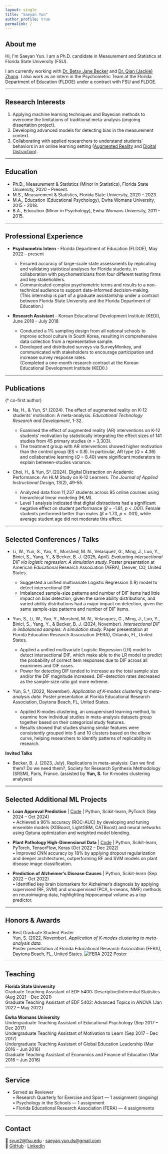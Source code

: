 ```yaml
---
layout: single
title: "Saeyan Yun"
author_profile: true
permalink: /
---
```


## About me

Hi, I'm Saeyan Yun. I am a Ph.D. candidate in Measurement and Statistics at Florida State University (FSU). 

I am currently working with [Dr. Betsy Jane Becker](https://scholar.google.com/citations?user=brgMxQwAAAAJ&hl=en&oi=ao) and [Dr. Qian (Jackie) Zhang](https://scholar.google.com/citations?user=3Op7FwQAAAAJ&hl=en). I also work as an intern in the Psychometric Team at the Florida Department of Education (FLDOE) under a contract with FSU and FLDOE.  

---

## Research Interests
1. Applying machine learning techniques and Bayesian methods to overcome the limitations of traditional meta-analysis (ongoing dissertation project). 
2. Developing advanced models for detecting bias in the measurement context. 
3. Collaborating with applied researchers to understand students' behaviors in an online learning setting ([Augmented Reality](https://link.springer.com/article/10.1007/s11423-024-10385-7) and [Digital Distraction](https://scholarworks.bgsu.edu/engineering_pub/2/)). 

---

## Education
- Ph.D., Measurement & Statistics (Minor in Statistics), Florida State University, 2020 - Present.   
- M.S., Measurement & Statistics, Florida State University, 2020 - 2023.
- M.A., Education (Educational Psychology), Ewha Womans University, 2015 - 2018.
- B.A., Education (Minor in Psychology), Ewha Womans University, 2011 - 2015. 

---

## Professional Experience
- **Psychometric Intern** - Florida Department of Education (FLDOE), May 2022 – present
  - Ensured accuracy of large-scale state assessments by replicating and validating statistical analyses for Florida students, in collaboration with psychometricians from four different testing firms and key stakeholders.  
  - Communicated complex psychometric terms and results to a non-technical audience to support data-informed decision-making.   <br>
(This internship is part of a graduate assistantship under a contract between Florida State University and the Florida Department of Education.)

- **Research Assistant** - Korean Educational Development Institute (KEDI), June 2018 – July 2018
  - Conducted a 1% sampling design from all national schools to improve school culture in South Korea, resulting in comprehensive data collection from a representative sample.  
  - Developed and distributed surveys via SurveyMonkey, and communicated with stakeholders to encourage participation and increase survey response rates.   <br>
(Completed a one-month research contract at the Korean Educational Development Institute (KEDI).)

  
---

## Publications
(† co-first author)
- Na, H., & Yun, S†.(2024). The effect of augmented reality on K-12 students’ motivation: A meta-analysis. _Educational Technology Research and Development_, 1-32.  <br>
  - Examined the effect of augmented reality (AR) interventions on K-12 students’ motivation by statistically integrating the effect sizes of 141 studies from 45 primary studies (_n_ = 3,303).  <br>
  - The treatment group with AR interventions showed higher motivation than the control group (ES = 0.8). In particular, AR type (_Q_ = 4.36) and collaborative learning (_Q_ = 8.40) were significant moderators to explain between-studies variance.   <br>
  
- Choi, H., & Yun, S†.(2024). Digital Distraction on Academic Performance: An HLM Study on K-12 Learners. _The Journal of Applied Instructional Design_, 13(2), 49-55.
  - Analyzed data from 11,237 students across 95 online courses using hierarchical linear modeling (HLM).  <br>
  - Level 1 analysis indicated that digital distractions had a significant negative effect on student performance (_β_ = -1.81, _p_ < .001). Female students performed better than males (_β_ = 1.73, _p_ < .001), while average student age did not moderate this effect. 

---

## Selected Conferences / Talks  
- Li, W., Yun, S., Yao, Y., Morshed, M. N., Velasquez, G., Ming, J., Luo, Y., Binici, S., Yang, Y., & Becker, B. J. (2025, April). _Evaluating intersectional DIF via logistic regression: A simulation study._ Poster presentation at American Educational Research Association (AERA), Denver, CO, United States.  <br>
  - Suggested a unified multivariate Logistic Regression (LR) model to detect intersectional DIF.  <br> 
  - Imbalanced sample-size patterns and number of DIF items had little impact on bias detection, given the same ability distributions, and varied ability distributions had a major impact on detection, given the same sample-size patterns and number of DIF items.  <br>

- Yun, S., Li, W., Yao, Y., Morshed, M. N., Velasquez, G., Ming, J., Luo, Y., Binici, S., Yang, Y., & Becker, B. J. (2024, November). _Intersectional DIF in imbalanced samples: A simulation study._ Paper presentation at Florida Education Research Association (FERA), Orlando, FL, United States.  <br>
  - Applied a unified multivariate Logistic Regression (LR) model to detect intersectional DIF, which make able to the LR model to predict the probability of correct item responses due to DIF across all examinees and DIF cases.  <br>
  - Power for detecting DIF tended to increase as the total sample size and/or the DIF magnitude increased. DIF-detection rates decreased as the sample-size ratio got more extreme.

- Yun, S.†, (2022, November). _Application of K-modes clustering to meta-analysis data._ Poster presentation at Florida Educational Research Association, Daytona Beach, FL, United States.  <br>
  - Applied K-modes clustering, an unsupervised learning method, to examine how individual studies in meta-analysis datasets group together based on their categorical study features.  <br>
  - Results showed that studies sharing similar features were consistently grouped into 5 and 10 clusters based on the elbow curve, helping researchers to identify patterns of replicability in research.  

**Invited Talks**  
- Becker, B. J. (2023, July). Replications in meta-analysis: Can we find them? Do we need them?, Society for Research Synthesis Methodology (SRSM), Paris, France. (assisted by **Yun, S.** for K-modes clustering analyses)

---

## Selected Additional ML Projects

- **Loan Approval Prediction** | [Code](https://github.com/saeyanyun/loan.approval.pred.saeyan) | Python, Scikit-learn, PyTorch (Sep 2024 – Oct 2024)  
  •	Achieved a 96% accuracy (ROC-AUC) by developing and tuning ensemble models (XGBoost, LightGBM, CATBoost) and neural networks using Optuna optimization and weighted model blending.  

- **Plant Pathology High-Dimensional Data** | [Code](https://github.com/saeyanyun/plant.pathology.saeyan) | Python, Scikit-learn, PyTorch, TensorFlow, Keras (Oct 2022 – Dec 2022)  
  •	Improved CNN accuracy by 18% by applying dropout regularization and deeper architectures, outperforming RF and SVM models on plant disease image classification.  

- **Prediction of Alzheimer’s Disease Causes** | Python, Scikit-learn (Sep 2022 – Oct 2022)  
  •	Identified key brain biomarkers for Alzheimer’s diagnosis by applying supervised (RF, SVM) and unsupervised (PCA, k-means, NMF) methods on neuroimaging data, highlighting hippocampal volume as a top predictor.  

---

## Honors & Awards

- Best Graduate Student Poster  
  Yun, S. (2022, November). *Application of K-modes clustering to meta-analysis data.*  
  Poster presentation at Florida Educational Research Association (FERA), Daytona Beach, FL, United States.
![FERA 2022 Poster](/images/FERA2022_poster.png)
---

## Teaching

**Florida State University**  
Graduate Teaching Assistant of EDF 5400: Descriptive/Inferential Statistics (Aug 2021 – Dec 2021)  
Graduate Teaching Assistant of EDF 5402: Advanced Topics in ANOVA (Jan 2022 – May 2022)  

**Ewha Womans University**  
Undergraduate Teaching Assistant of Educational Psychology (Sep 2017 – Dec 2017)  
Undergraduate Teaching Assistant of Motivation to Learn (Sep 2017 – Dec 2017)  
Undergraduate Teaching Assistant of Global Education Leadership (Mar 2016 – Jun 2016)  
Graduate Teaching Assistant of Economics and Finance of Education (Mar 2016 – Jun 2016)  

---

## Service

- Served as Reviewer  
  • Research Quarterly for Exercise and Sport — 1 assignment (ongoing)  
  • Psychology in the Schools — 1 assignment  
  • Florida Educational Research Association (FERA) — 4 assignments  

---

## Contact

📧 syun2@fsu.edu · saeyan.yun.ds@gmail.com  
🔗 [GitHub](https://github.com/saeyanyun) · [LinkedIn](https://www.linkedin.com/in/saeyanyun)
